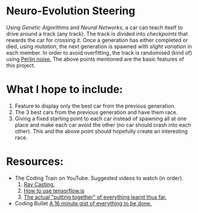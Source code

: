 # Neuro-Evolution Steering
Using *Genetic Algorithms* and *Neural Networks*, a car can teach itself to drive around a track (any track).
The track is divided into *checkpoints* that rewards the car for crossing it.
Once a generation has either completed or died, using *mutation*, the next generation is spawned with *slight variation* in each member.
In order to avoid overfitting, the track is randomised (kind of) using [Perlin noise.](https://en.wikipedia.org/wiki/Perlin_noise)
The above points mentioned are the basic features of this project.
# What I hope to include:
1. Feature to display only the best car from the previous generation.
2. The 3 best cars from the previous generation and have them race.
3. Giving a fixed starting point to each car instead of spawning all at one place and make each car avoid the other (no car should crash into each other). This and the above point should hopefully create an interesting race.
# Resources:
* The Coding Train on YouTube.
  Suggested videos to watch (in order).
  1. [Ray Casting.](https://youtu.be/TOEi6T2mtHo)
  2. [How to use tensorflow.js](https://www.youtube.com/playlist?list=PLRqwX-V7Uu6YIeVA3dNxbR9PYj4wV31oQ)
  3. [The actual "putting together" of everything learnt thus far.](https://youtu.be/mXDrH0wStHs)
* Coding Bullet
  [A 16 minute gist of everything to be done.](https://youtu.be/r428O_CMcpI)
